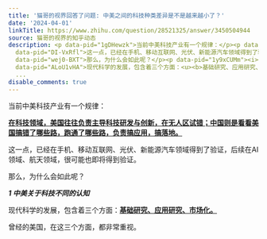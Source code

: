 ```yaml
---
title: '猫哥的视界回答了问题: 中美之间的科技种类差异是不是越来越小了？'
date: '2024-04-01'
linkTitle: https://www.zhihu.com/question/28521325/answer/3450504944
source: 猫哥的视界的知乎动态
description: <p data-pid="1gDHewzk">当前中美科技产业有一个规律：</p><p data-pid="LMP6jlRf"><u><b>在科技领域，美国往往负责主导科技研发与创新，在无人区试错；中国则是看看美国搞错了哪些路，跑通了哪些路，负责搞应用，搞落地。</b></u></p><p
  data-pid="DI-VxRfl">这一点，已经在手机、移动互联网、光伏、新能源汽车领域得到了验证，后续在AI领域、航天领域，很可能也即将得到验证。</p><p
  data-pid="wej0-BXT">那么，为什么会如此呢？</p><p data-pid="1y9xCUMm"><i><b>1 中美关于科技不同的认知</b></i></p><p
  data-pid="ALoU1vHA">现代科学的发展，包含着三个方面：<u><b>基础研究、应用研究、市场化。</b></u></p><p data-pid="gZYS-8UL">曾经的美国，在这三个方面，都非常重视。</p><p
  ...
disable_comments: true
---
```

<p data-pid="1gDHewzk">当前中美科技产业有一个规律：</p><p data-pid="LMP6jlRf"><u><b>在科技领域，美国往往负责主导科技研发与创新，在无人区试错；中国则是看看美国搞错了哪些路，跑通了哪些路，负责搞应用，搞落地。</b></u></p><p data-pid="DI-VxRfl">这一点，已经在手机、移动互联网、光伏、新能源汽车领域得到了验证，后续在AI领域、航天领域，很可能也即将得到验证。</p><p data-pid="wej0-BXT">那么，为什么会如此呢？</p><p data-pid="1y9xCUMm"><i><b>1 中美关于科技不同的认知</b></i></p><p data-pid="ALoU1vHA">现代科学的发展，包含着三个方面：<u><b>基础研究、应用研究、市场化。</b></u></p><p data-pid="gZYS-8UL">曾经的美国，在这三个方面，都非常重视。</p><p ...